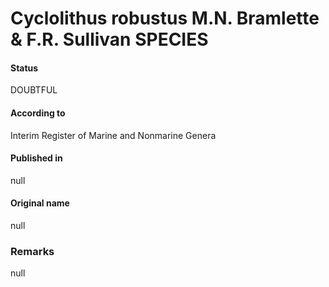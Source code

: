Cyclolithus robustus M.N. Bramlette & F.R. Sullivan SPECIES
=======

#### Status
DOUBTFUL

#### According to
Interim Register of Marine and Nonmarine Genera

#### Published in
null

#### Original name
null

### Remarks
null